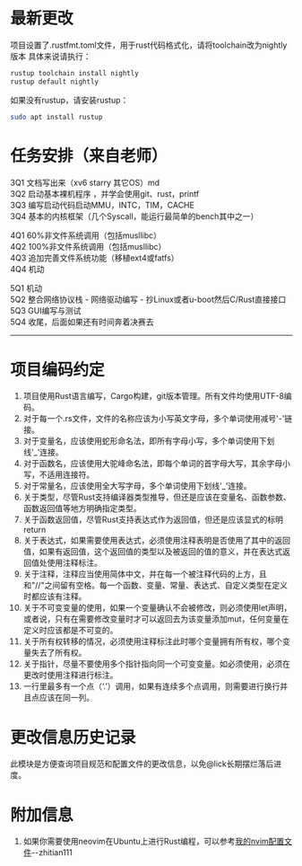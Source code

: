 # 最新更改
项目设置了.rustfmt.toml文件，用于rust代码格式化，请将toolchain改为nightly版本
具体来说请执行：
```bash
rustup toolchain install nightly
rustup default nightly
```
如果没有rustup，请安装rustup：
```bash
sudo apt install rustup
```
# 任务安排（来自老师）
3Q1 文档写出来（xv6 starry 其它OS）md \
3Q2 启动基本裸机程序 ，并学会使用git、rust，printf\
3Q3 编写启动代码启动MMU，INTC，TIM，CACHE\
3Q4 基本的内核框架（几个Syscall，能运行最简单的bench其中之一）

4Q1 60%非文件系统调用（包括musllibc）\
4Q2 100%非文件系统调用（包括musllibc）\
4Q3 追加完善文件系统功能（移植ext4或fatfs）\
4Q4 机动

5Q1 机动\
5Q2 整合网络协议栈 - 网络驱动编写 - 抄Linux或者u-boot然后C/Rust直接接口\
5Q3 GUI编写与测试\
5Q4 收尾，后面如果还有时间奔着决赛去

---
# 项目编码约定
1. 项目使用Rust语言编写，Cargo构建，git版本管理。所有文件均使用UTF-8编码。
2. 对于每一个.rs文件，文件的名称应该为小写英文字母，多个单词使用减号'-'链接。
3. 对于变量名，应该使用蛇形命名法，即所有字母小写，多个单词使用下划线'_'连接。
4. 对于函数名，应该使用大驼峰命名法，即每个单词的首字母大写，其余字母小写，不适用连接符。
5. 对于常量名，应该使用全大写字母，多个单词使用下划线'_'连接。
6. 关于类型，尽管Rust支持编译器类型推导，但还是应该在变量名、函数参数、函数返回值等地方明确指定类型。
7. 关于函数返回值，尽管Rust支持表达式作为返回值，但还是应该显式的标明return
8. 关于表达式，如果需要使用表达式，必须使用注释表明是否使用了其中的返回值，如果有返回值，这个返回值的类型以及被返回的值的意义，并在表达式返回值处使用注释标注。
9. 关于注释，注释应当使用简体中文，并在每一个被注释代码的上方，且和"//"之间留有空格。每一个函数、变量、常量、表达式、自定义类型在定义时都应该有注释。
10. 关于不可变变量的使用，如果一个变量确认不会被修改，则必须使用let声明，或者说，只有在需要修改变量时才可以返回去为该变量添加mut，任何变量在定义时应该都是不可变的。
11. 关于所有权转移的情况，必须使用注释标注此时哪个变量拥有所有权，哪个变量失去了所有权。
12. 关于指针，尽量不要使用多个指针指向同一个可变变量。如必须使用，必须在更改时使用注释进行标注。
13. 一行里最多有一个点（‘.’）调用，如果有连续多个点调用，则需要进行换行并且点应该在同一列。

# 更改信息历史记录
此模块是方便查询项目规范和配置文件的更改信息，以免@lick长期摆烂落后进度。
# 附加信息
1. 如果你需要使用neovim在Ubuntu上进行Rust编程，可以参考[我的nvim配置文件](https://github.com/zhitian111/nvim-configs-of-zhitian111)--zhitian111
